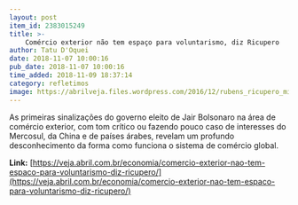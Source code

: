 ```yaml
---
layout: post
item_id: 2383015249
title: >-
    Comércio exterior não tem espaço para voluntarismo, diz Ricupero
author: Tatu D'Oquei
date: 2018-11-07 10:00:16
pub_date: 2018-11-07 10:00:16
time_added: 2018-11-09 18:37:14
category: refletimos
image: https://abrilveja.files.wordpress.com/2016/12/rubens_ricupero_min_bc-1344070.jpg?quality=70&strip=info&w=600&h=400&crop=1
---
```


​As primeiras sinalizações do governo eleito de Jair Bolsonaro na área de comércio exterior, com tom crítico ou fazendo pouco caso de interesses do Mercosul, da China e de países árabes, revelam um profundo desconhecimento da forma como funciona o sistema de comércio global.

**Link:** [https://veja.abril.com.br/economia/comercio-exterior-nao-tem-espaco-para-voluntarismo-diz-ricupero/](https://veja.abril.com.br/economia/comercio-exterior-nao-tem-espaco-para-voluntarismo-diz-ricupero/)

